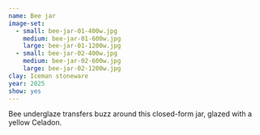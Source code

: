 ```yaml
---
name: Bee jar
image-set:
  - small: bee-jar-01-400w.jpg
    medium: bee-jar-01-600w.jpg
    large: bee-jar-01-1200w.jpg
  - small: bee-jar-02-400w.jpg
    medium: bee-jar-02-600w.jpg
    large: bee-jar-02-1200w.jpg
clay: Iceman stoneware
year: 2025
show: yes
---
```


Bee underglaze transfers buzz around this closed-form jar, glazed with a yellow Celadon.